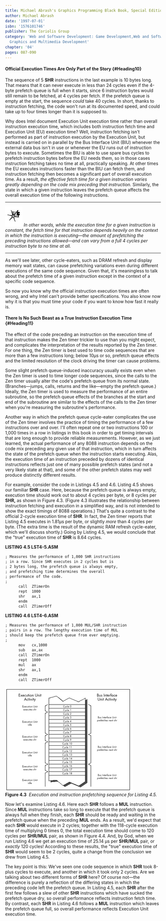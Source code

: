 ```yaml
---
title: Michael Abrash's Graphics Programming Black Book, Special Edition
author: Michael Abrash
date: '1997-07-01'
isbn: '1576101746'
publisher: The Coriolis Group
category: 'Web and Software Development: Game Development,Web and Software Development:
  Graphics and Multimedia Development'
chapter: '04'
pages: 087-090
---
```


#### Official Execution Times Are Only Part of the Story {#Heading10}

The sequence of 5 **SHR** instructions in the last example is 10 bytes
long. That means that it can never execute in less than 24 cycles even
if the 4-byte prefetch queue is full when it starts, since 6 instruction
bytes would still remain to be fetched, at 4 cycles per fetch. If the
prefetch queue is empty at the start, the sequence *could* take 40
cycles. In short, thanks to instruction fetching, the code won't run at
its documented speed, and could take up to four times longer than it is
supposed to.

Why does Intel document Execution Unit execution time rather than
overall instruction execution time, which includes both instruction
fetch time and Execution Unit (EU) execution time? Well, instruction
fetching isn't performed as part of instruction execution by the
Execution Unit, but instead is carried on in parallel by the Bus
Interface Unit (BIU) whenever the external data bus isn't in use or
whenever the EU runs out of instruction bytes to execute. Sometimes the
BIU is able to use spare bus cycles to prefetch instruction bytes before
the EU needs them, so in those cases instruction fetching takes no time
at all, practically speaking. At other times the EU executes
instructions faster than the BIU can fetch them, and instruction
fetching then becomes a significant part of overall execution time. As a
result, *the effective fetch time for a given instruction varies greatly
depending on the code mix preceding that instruction.* Similarly, the
state in which a given instruction leaves the prefetch queue affects the
overall execution time of the following instructions.

  ------------------- ---------------------------------------------------------------------------------------------------------------------------------------------------------------------------------------------------------------------------------------------------------------------------------------------------------------------------------
  ![](images/i.jpg)   *In other words, while the execution time for a given instruction is constant, the fetch time for that instruction depends heavily on the context in which the instruction is executing—the amount of prefetching the preceding instructions allowed—and can vary from a full 4 cycles per instruction byte to no time at all.*
  ------------------- ---------------------------------------------------------------------------------------------------------------------------------------------------------------------------------------------------------------------------------------------------------------------------------------------------------------------------------

As we'll see later, other cycle-eaters, such as DRAM refresh and display
memory wait states, can cause prefetching variations even during
different executions of the same code sequence. Given that, it's
meaningless to talk about the prefetch time of a given instruction
except in the context of a specific code sequence.

So now you know why the official instruction execution times are often
wrong, and why Intel can't provide better specifications. You also know
now why it is that you must time your code if you want to know how fast
it really is.

#### There Is No Such Beast as a True Instruction Execution Time {#Heading11}

The effect of the code preceding an instruction on the execution time of
that instruction makes the Zen timer trickier to use than you might
expect, and complicates the interpretation of the results reported by
the Zen timer. For one thing, the Zen timer is best used to time code
sequences that are more than a few instructions long; below 10µs or so,
prefetch queue effects and the limited resolution of the clock driving
the timer can cause problems.

Some slight prefetch queue-induced inaccuracy usually exists even when
the Zen timer is used to time longer code sequences, since the calls to
the Zen timer usually alter the code's prefetch queue from its normal
state. (Branches—jumps, calls, returns and the like—empty the prefetch
queue.) Ideally, the Zen timer is used to measure the performance of an
entire subroutine, so the prefetch queue effects of the branches at the
start and end of the subroutine are similar to the effects of the calls
to the Zen timer when you're measuring the subroutine's performance.

Another way in which the prefetch queue cycle-eater complicates the use
of the Zen timer involves the practice of timing the performance of a
few instructions over and over. I'll often repeat one or two
instructions 100 or 1,000 times in a row in listings in this book in
order to get timing intervals that are long enough to provide reliable
measurements. However, as we just learned, the actual performance of any
8088 instruction depends on the code mix preceding any given use of that
instruction, which in turn affects the state of the prefetch queue when
the instruction starts executing. Alas, the execution time of an
instruction preceded by dozens of identical instructions reflects just
one of many possible prefetch states (and not a very likely state at
that), and some of the other prefetch states may well produce distinctly
different results.

For example, consider the code in Listings 4.5 and 4.6. Listing 4.5
shows our familiar **SHR** case. Here, because the prefetch queue is
always empty, execution time should work out to about 4 cycles per byte,
or 8 cycles per **SHR,** as shown in Figure 4.3. (Figure 4.3 illustrates
the relationship between instruction fetching and execution in a
simplified way, and is not intended to show the exact timings of 8088
operations.) That's quite a contrast to the official 2-cycle execution
time of **SHR**. In fact, the Zen timer reports that Listing 4.5
executes in 1.81µs per byte, or slightly *more* than 4 cycles per byte.
(The extra time is the result of the dynamic RAM refresh cycle-eater,
which we'll discuss shortly.) Going by Listing 4.5, we would conclude
that the "true" execution time of **SHR** is 8.64 cycles.

**LISTING 4.5 LST4-5.ASM**

    ; Measures the performance of 1,000 SHR instructions
    ; in a row. Since SHR executes in 2 cycles but is
    ; 2 bytes long, the prefetch queue is always empty,
    ; and prefetching time determines the overall
    ; performance of the code.
    ;
          call  ZTimerOn
          rept  1000
          shr   ax,1
          endm
          call  ZTimerOff

**LISTING 4.6 LST4-6.ASM**

    ; Measures the performance of 1,000 MUL/SHR instruction
    ; pairs in a row. The lengthy execution time of MUL
    ; should keep the prefetch queue from ever emptying.
    ;
          mov   cx,1000
          sub   ax,ax
          call  ZTimerOn
          rept  1000
          mul   ax
          shr   ax,1
          endm
          call  ZTimerOff

![](images/04-03.jpg)\
 **Figure 4.3**  *Execution and instruction prefetching sequence for
Listing 4.5.*

Now let's examine Listing 4.6. Here each **SHR** follows a **MUL**
instruction. Since **MUL** instructions take so long to execute that the
prefetch queue is always full when they finish, each **SHR** should be
ready and waiting in the prefetch queue when the preceding **MUL** ends.
As a result, we'd expect that each **SHR** would execute in 2 cycles;
together with the 118-cycle execution time of multiplying 0 times 0, the
total execution time should come to 120 cycles per **SHR/MUL** pair, as
shown in Figure 4.4. And, by God, when we run Listing 4.6 we get an
execution time of 25.14 µs per **SHR/MUL** pair, or *exactly* 120
cycles! According to these results, the "true" execution time of **SHR**
would seem to be 2 cycles, quite a change from the conclusion we drew
from Listing 4.5.

The key point is this: We've seen one code sequence in which **SHR**
took 8-plus cycles to execute, and another in which it took only 2
cycles. Are we talking about two different forms of **SHR** here? Of
course not—the difference is purely a reflection of the differing states
in which the preceding code left the prefetch queue. In Listing 4.5,
each **SHR** after the first few follows a slew of other **SHR**
instructions which have sucked the prefetch queue dry, so overall
performance reflects instruction fetch time. By contrast, each **SHR**
in Listing 4.6 follows a **MUL** instruction which leaves the prefetch
queue full, so overall performance reflects Execution Unit execution
time.